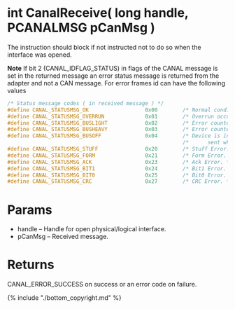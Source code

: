 # int CanalReceive( long handle,  PCANALMSG pCanMsg  )

The instruction should block if not instructed not to do so when the interface was opened.

**Note** If bit 2 (CANAL_IDFLAG_STATUS) in flags of the CANAL message is set in the returned message an error status message is returned from the adapter and not a CAN message. For error frames id can have the following values

```c
/* Status message codes ( in received message ) */
#define CANAL_STATUSMSG_OK                  0x00        /* Normal condition. */
#define CANAL_STATUSMSG_OVERRUN             0x01        /* Overrun occurred when sending data to CAN bus. */
#define CANAL_STATUSMSG_BUSLIGHT            0x02        /* Error counter has reached 96. */
#define CANAL_STATUSMSG_BUSHEAVY            0x03        /* Error counter has reached 128. */
#define CANAL_STATUSMSG_BUSOFF              0x04        /* Device is in BUSOFF. CANAL_STATUS_OK is */
                                                        /*      sent when returning to operational mode. */
#define CANAL_STATUSMSG_STUFF               0x20        /* Stuff Error. */
#define CANAL_STATUSMSG_FORM                0x21        /* Form Error. */
#define CANAL_STATUSMSG_ACK                 0x23        /* Ack Error. */
#define CANAL_STATUSMSG_BIT1                0x24        /* Bit1 Error. */
#define CANAL_STATUSMSG_BIT0                0x25        /* Bit0 Error. */
#define CANAL_STATUSMSG_CRC                 0x27        /* CRC Error. */
```

# Params

*  handle – Handle for open physical/logical interface.
*  pCanMsg – Received message.

# Returns

CANAL_ERROR_SUCCESS on success or an error code on failure.

{% include "./bottom_copyright.md" %}